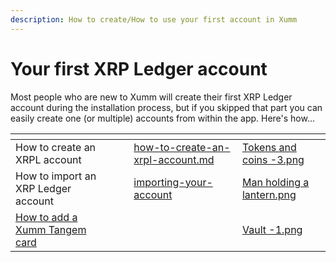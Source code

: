 ```yaml
---
description: How to create/How to use your first account in Xumm
---
```


# Your first XRP Ledger account

Most people who are new to Xumm will create their first XRP Ledger account during the installation process, but if you skipped that part you can easily create one (or multiple) accounts from within the app. Here's how...

<table data-view="cards"><thead><tr><th></th><th data-hidden></th><th data-hidden></th><th data-hidden data-card-target data-type="content-ref"></th><th data-hidden data-card-cover data-type="files"></th></tr></thead><tbody><tr><td>How to create an XRPL account</td><td></td><td></td><td><a href="how-to-create-an-xrpl-account.md">how-to-create-an-xrpl-account.md</a></td><td><a href="../../.gitbook/assets/Tokens and coins -3.png">Tokens and coins -3.png</a></td></tr><tr><td>How to import an XRP Ledger account</td><td></td><td></td><td><a href="../importing-your-account/">importing-your-account</a></td><td><a href="../../.gitbook/assets/Man holding a lantern.png">Man holding a lantern.png</a></td></tr><tr><td><a href="https://help.xumm.app/app/getting-started-with-xumm/importing-your-account/...a-xumm-tangem-card">How to add a Xumm Tangem card</a></td><td></td><td></td><td></td><td><a href="../../.gitbook/assets/Vault -1.png">Vault -1.png</a></td></tr></tbody></table>


